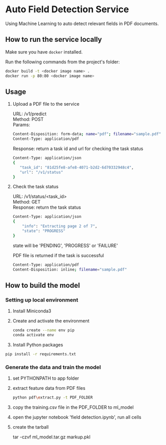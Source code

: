 # Auto Field Detection Service

Using Machine Learning to auto detect relevant fields in PDF documents.

## How to run the service locally

Make sure you have `docker` installed.

Run the following commands from the project's folder:

```bash
docker build -t <docker image name> .
docker run -p 80:80 <docker image name>
```

## Usage

1. Upload a PDF file to the service  

   URL: /v1/predict   
   Method: POST   
   Params:

   ```bash
   Content-Disposition: form-data; name="pdf"; filename="sample.pdf"  
   Content-Type: application/pdf
   ```

   Response: return a task id and url for checking the task status

   ```bash
   Content-Type: application/json
   {  
      "task_id": "81d25fe8-afe8-4071-b2d2-6d70332948c4",  
      "url": "/v1/status"  
   }  
   ```
   
1. Check the task status   

   URL: /v1/status/<task_id>   
   Method: GET   
   Response: return the task status
   
   ```bash
   Content-Type: application/json
   {  
       "info": "Extracting page 2 of 7",  
       "state": "PROGRESS"  
   }  
   ```

   state will be 'PENDING', 'PROGRESS' or 'FAILURE'
   
   PDF file is returned if the task is successful
   
   ```bash
   Content-Type: application/pdf  
   Content-Disposition: inline; filename="sample.pdf"  
   ```

## How to build the model

### Setting up local environment

1. Install Miniconda3
   
1. Create and activate the environment 

   ```bash
   conda create --name env pip
   conda activate env
   ```

1. Install Python packages

  ```bash
  pip install -r requirements.txt
  ```

### Generate the data and train the model

1. set PYTHONPATH to app folder

1. extract feature data from PDF files

   ```bash
   python pdf\extract.py -t PDF_FOLDER
   ```
   
1. copy the training.csv file in the PDF_FOLDER to ml_model

1. open the jupyter notebook 'field detection.ipynb', run all cells

1. create the tarball

   tar -czvf ml_model.tar.gz markup.pkl